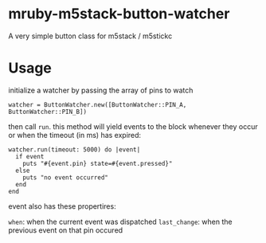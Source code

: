 # mruby-m5stack-button-watcher

A very simple button class for m5stack / m5stickc

# Usage

initialize a watcher by passing the array of pins to watch

```
watcher = ButtonWatcher.new([ButtonWatcher::PIN_A, ButtonWatcher::PIN_B])
```

then call `run`. this method will yield events to the block whenever they occur or when the timeout (in ms) has expired:

```
watcher.run(timeout: 5000) do |event|
  if event
    puts "#{event.pin} state=#{event.pressed}"
  else
    puts "no event occurred"
  end
end
```

event also has these propertires:

`when`: when the current event was dispatched
`last_change`: when the previous event on that pin occured
